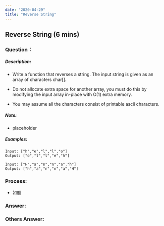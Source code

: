 ```yaml
---
date: "2020-04-29"
title: "Reverse String"
---
```


## Reverse String (6 mins)

### Question：

##### Description:
* Write a function that reverses a string. The input string is given as an array of characters char[].

* Do not allocate extra space for another array, you must do this by modifying the input array in-place with O(1) extra memory.

* You may assume all the characters consist of printable ascii characters.

##### Note:
* placeholder

##### Examples:
```
Input: ["h","e","l","l","o"]
Output: ["o","l","l","e","h"]

Input: ["H","a","n","n","a","h"]
Output: ["h","a","n","n","a","H"]
```

### Process:
- 如题

### Answer:

### Others Answer:
